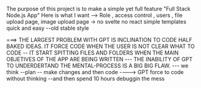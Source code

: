 The purpose of this project is to make a simple yet full feature "Full Stack Node.js App" 
Here is what I want 
--> Role , access control , users , file upload page, image upload page
-> no svelte no react simple templates quick and easy --old stable style

===> THE LARGEST PROBLEM WITH GPT IS INCLINATION TO CODE HALF BAKED IDEAS. IT FORCE CODE WHEN THE USER IS NOT CLEAR WHAT TO CODE -- IT START SPITTING FILES AND FOLDERS WHEN THE MAIN OBJETIVES OF THE APP ARE BEING WRITTEN --- THE INABILITY OF GPT TO UNDERDERTAND THE MENTAL-PROCESS IS A BIG BIG FLAW.
--- we think --plan -- make changes and then code ----> GPT force to code without thinking --and then spend 10 hours debuggin the mess